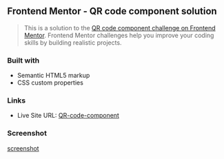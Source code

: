 ## Frontend Mentor - QR code component solution

> This is a solution to the [QR code component challenge on Frontend Mentor](https://www.frontendmentor.io/challenges/qr-code-component-iux_sIO_H). Frontend Mentor challenges help you improve your coding skills by building realistic projects. 

### Built with
- Semantic HTML5 markup
- CSS custom properties

### Links

- Live Site URL: [QR-code-component](https://kunalbagnial.github.io/QR-code-component)

### Screenshot

[screenshot](./images/screenshot.png)
